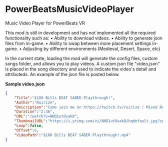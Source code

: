 # PowerBeatsMusicVideoPlayer
Music Video Player for PowerBeats VR

This mod is still in development and has not implemented all the required functionality such as:
• Ability to download videos.
• Ability to generate json files from in-game.
• Ability to swap between more placement settings in-game.
• Adjusting by different environments (Medieval, Desert, Space, etc) 

In the current state, loading the mod will generate the config files, custom songs folder, and allows you to play videos. A custom
json file "video.json" is placed in the song directory and used to indicate the video's detail and attributeds. An example of the json file is posted below. 

**Sample video.json**
```json
{
	"Title":"$100 Bills BEAT SABER Playthrough!",
	"Author":"Ruirize",
	"Description":"Come join me on https://twitch.tv/ruirize ! Mixed Reality filmed using LIV: https://liv.tv Played on the HTC Vive in Beat Saber. Twitch: ...",
	"Duration":"2:36",
	"URL":"/watch?v=NHD1utOvak8",
	"ThumbnailURL":"https://i.ytimg.com/vi/NHD1utOvak8/hqdefault.jpg?sqp=-oaymwEjCPYBEIoBSFryq4qpAxUIARUAAAAAGAElAADIQj0AgKJDeAE=&amp;rs=AOn4CLD48jnea5icsiDQiE0QL4tF8j2t7w",
	"Loop":false,
	"Offset":0,
	"VideoPath":"$100 Bills BEAT SABER Playthrough!.mp4"
}
```
